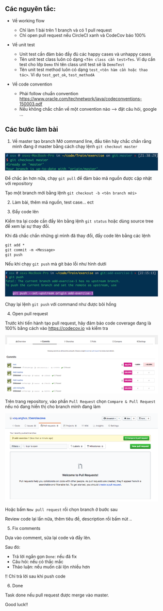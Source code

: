 ## Các nguyên tắc:

- Về working flow

    - Chỉ làm 1 bài trên 1 branch và có 1 pull request
    - Chỉ open pull request nếu CircleCI xanh và CodeCov báo 100%

- Về unit test

    - Unit test cần đảm bảo đầy đủ các happy cases và unhappy cases
    - Tên unit test class luôn có dạng `<Tên class cần test>Tes`. Ví dụ cần test cho lớp `Demo` thì tên class unit test sẽ là `DemoTest`
    - Tên unit test method luôn có dạng `test_<tên hàm cần hoặc thao tác>`. Ví dụ `test_get_ok`, `test_methodA`

- Về code convention
    - Phải follow chuẩn convention https://www.oracle.com/technetwork/java/codeconventions-150003.pdf
    - Nếu không chắc chắn về một convention nào --> đặt câu hỏi, google ...

## Các bước làm bài

1. Về master tạo branch
Mở command line, đầu tiên hãy chắc chắn rằng mình đang ở master bằng cách chạy lệnh `git checkout master`

![Init](Images/Pl1.png)

Để chắc ăn hơn nữa, chạy `git pull` để đảm bảo mã nguồn được cập nhật với repository

Tạo một branch mới bằng lệnh `git checkout -b <tên branch mới>`

2. Làm bài, thêm mã nguồn, test case... ect

3. Đẩy code lên 

Kiểm tra lại code cần đẩy lên bằng lệnh `git status` hoặc dùng source tree để xem lại sự thay đổi.

Khi đã chắc chắn những gì mình đã thay đổi, đẩy code lên bằng các lệnh

```
git add *
git commit -m <Message>
git push
```

Nếu khi chạy `git push` mà git báo lỗi như hình dưới

![Init](Images/Pl2.png)

Chạy lại lệnh `git push` với command như được bôi hồng

4. Open pull request

Trước khi tiến hành tạo pull request, hãy đảm bảo code coverage đang là 100% bằng cách vào https://codecov.io và kiểm tra

![Init](Images/Pl4.png)

Trên trang repository, vào phần `Pull Request` chọn `Compare & Pull Request` nếu nó đang hiển thị cho branch mình đang làm

![Init](Images/Pl3.png)

Hoặc bấm `New pull request` rồi chọn branch ở bước sau

Review code lại lần nữa, thêm tiêu đề, description rồi bấm nút ..

5. Fix comments

Dựa vào comment, sửa lại code và đẩy lên. 

Sau đó:

- Trả lời ngắn gọn `Done`: nếu đã fix
- Câu hỏi: nếu có thắc mắc
- Thảo luận: nếu muốn cãi lộn nhiều hơn

!! Chỉ trả lời sau khi push code

6. Done

Task done nếu pull request được merge vào master.

Good luck!!
